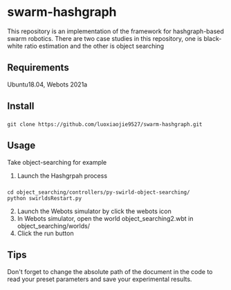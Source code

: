 # swarm-hashgraph
This repository is an implementation of the framework for hashgraph-based swarm robotics.
There are two case studies in this repository, one is black-white ratio estimation and the other is object searching
## Requirements
Ubuntu18.04, Webots 2021a
## Install
###
    git clone https://github.com/luoxiaojie9527/swarm-hashgraph.git
## Usage
Take object-searching for example
1. Launch the Hashgrpah process
###
    cd object_searching/controllers/py-swirld-object-searching/
    python swirldsRestart.py    
2. Launch the Webots simulator by click the webots icon
3. In Webots simulator, open the world object_searching2.wbt in object_searching/worlds/
4. Click the run button
## Tips
Don't forget to change the absolute path of the document in the code to read your preset parameters and save your experimental results.
